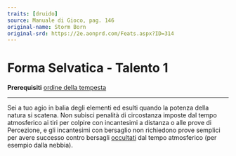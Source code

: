 ```yaml
---
traits: [druido]
source: Manuale di Gioco, pag. 146
original-name: Storm Born
original-srd: https://2e.aonprd.com/Feats.aspx?ID=314
---
```


# Forma Selvatica - Talento 1

**Prerequisiti** [ordine della tempesta](/classi/druido/ordini/tempesta)

---

Sei a tuo agio in balia degli elementi ed esulti quando la potenza della natura
si scatena. Non subisci penalità di circostanza imposte dal tempo atmosferico ai
tiri per colpire con incantesimi a distanza o alle prove di Percezione, e gli
incantesimi con bersaglio non richiedono prove semplici per avere successo
contro bersagli [occultati](/condizioni/occultato) dal tempo atmosferico (per
esempio dalla nebbia).
